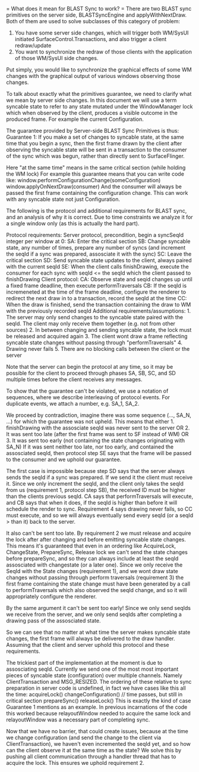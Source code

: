 = What does it mean for BLAST Sync to work? =
There are two BLAST sync primitives on the server side, BLASTSyncEngine and applyWithNextDraw.
Both of them are used to solve subclasses of this category of problem:
 1. You have some server side changes, which will trigger both WM/SysUI initiated SurfaceControl.Transactions, 
    and also trigger a client redraw/update
 2. You want to synchronize the redraw of those clients with the application of those WM/SysUI side changes.

Put simply, you would like to synchronize the graphical effects of some WM changes with the graphical output of various windows
observing those changes.

To talk about exactly what the primitives guarantee, we need to clarify what we mean by server side changes. 
In this document we will use a term syncable state to refer to any state mutated under the WindowManager lock
which when observed by the client, produces a visible outcome in the produced frame. 
For example the current Configuration. 

The guarantee provided by Server-side BLAST Sync Primitives is thus:
Guarantee 1:	If you make a set of changes to syncable state, at the same time that you begin a sync, 
then the first frame drawn by the client after observing the syncable state will be sent in a transaction
to the consumer of the sync which was begun, rather than directly sent to SurfaceFlinger.

Here "at the same time" means in the same critical section (while holding the WM lock)
For example this guarantee means that you can write code like:
	window.performConfigurationChange(someConfiguration)
	window.applyOnNextDraw(consumer)
And the consumer will always be passed the first frame containing the configuration change. This can work with any 
syncable state not just Configuration.

The following is the protocol and additional requirements for BLAST sync, and an analysis of why it is correct. Due to time
constraints we analyze it for a single window only (as this is actually the hard part).

Protocol requirements:
    Server protocol, precondition, begin a syncSeqId integer per window at 0:
        SA: Enter the critical section
        SB: Change syncable state, any number of times, prepare any number of syncs (and
            increment the seqId if a sync was prepared, assosciate it with the sync)
        SC: Leave the critical section
        SD: Send syncable state updates to the client, always paired with the current seqId
        SE: When the client calls finishDrawing, execute the consumer for each sync with
            seqId <= the seqId which the client passed to finishDrawing
    Client protocol:
        CA: Observe state and seqid changes up until a fixed frame deadline, then execute performTraversals
        CB: If the seqId is incremeneted at the time of the frame deadline, configure the renderer to
            redirect the next draw in to a transaction, record the seqId at the time
        CC: When the draw is finished, send the transaction containing the draw to WM with the
            previously recorded seqId
    Additional requirements/assumptions:
        1. The server may only send changes to the syncable state paired with the seqId. The client may
           only receive them together (e.g. not from other sources)
        2. In between changing and sending syncable state, the lock must be released and acquired again
        3. The client wont draw a frame reflecting syncable state changes without passing through "performTraversals"
        4. Drawing never fails
        5. There are no blocking calls between the client or the server
            
Note that the server can begin the protocol at any time, so it may be possible for the client to proceed through
phases SA, SB, SC, and SD multiple times before the client receives any messages.

To show that the guarantee can't be violated, we use a notation of sequences, where we describe interleaving
of protocol events. For duplicate events, we attach a number, e.g. SA_1, SA_2.

We proceed by contradiction, imagine there was some sequence (..., SA_N, ...) for which the guarantee was
not upheld. This means that either
    1. finishDrawing with the assosciate seqId was never sent to the server OR
    2. It was sent too late (after the first frame was sent to SF instead of WM) OR
    3. It was sent too early (not containing the state changes originating with SA_N)
If it was sent neither too late, nor too early, and contained the assosciated seqId, then protocol step SE
says that the frame will be passed to the consumer and we uphold our guarantee.

The first case is impossible because step SD says that the server always sends the seqId if a sync was prepared.
If we send it the client must receive it. Since we only increment the seqId, and the client only takes the
seqId from us (requirement 1, protocol step SB), the received ID must be higher than the clients previous seqId.
CA says that performTraversals will execute, and CB says that when it does, if the seqId is higher than before
it will schedule the render to sync. Requirement 4 says drawing never fails, so CC must execute, and so we will always
eventually send every seqId (or a seqId > than it) back to the server.

It also can't be sent too late. By requirement 2 we must release and acquire the lock
after after changing and before emitting syncable state changes. This means it's guaranteed
that even in an ordering like AcquireLock, ChangeState, PrepareSync, Release lock we can't
send the state changes before prepareSync, and so they can always include at least the seqId
assosciated with changestate (or a later one).
Since we only receive the SeqId with the State changes (requirement 1),
and we wont draw state changes without passing through perform traversals (requirement 3) the first frame
containing the state change must have been generated by a call to performTraversals which also observed
the seqId change, and so it will appropriately configure the renderer.

By the same argument it can't be sent too early! Since we only send seqIds we receive from the server, 
and we only send seqIds after completing a drawing pass of the assosciated state.

So we can see that no matter at what time the server makes syncable state changes, the first frame will
always be delivered to the draw handler. Assuming that the client and server uphold this protocol and these
requirements.

The trickiest part of the implementation at the moment is due to assosciating seqId. Currently we send one of the most
most important pieces of syncable state (configuration) over multiple channels. Namely ClientTransaction
and MSG_RESIZED. The ordering of these relative to sync preparation in server code is undefined, in fact we have cases like
this all the time:
    acquireLock()
    changeConfiguration()
    // time passes, but still in critical section
    prepareSync()
    releaseLock()
This is exactly the kind of case Guarantee 1 mentions as an example. In previous incarnations of the code this worked
because relayoutWindow needed to acquire the same lock and relayoutWindow was a necessary part of completing sync.

Now that we have no barrier, that could create issues, because at the time we change configuration (and send the change
to the client via ClientTransaction), we haven't even incremented the seqId yet, and so how can the client observe it
at the same time as the state? We solve this by pushing all client communication through a handler thread that has to
acquire the lock. This ensures we uphold requirement 2.
    
